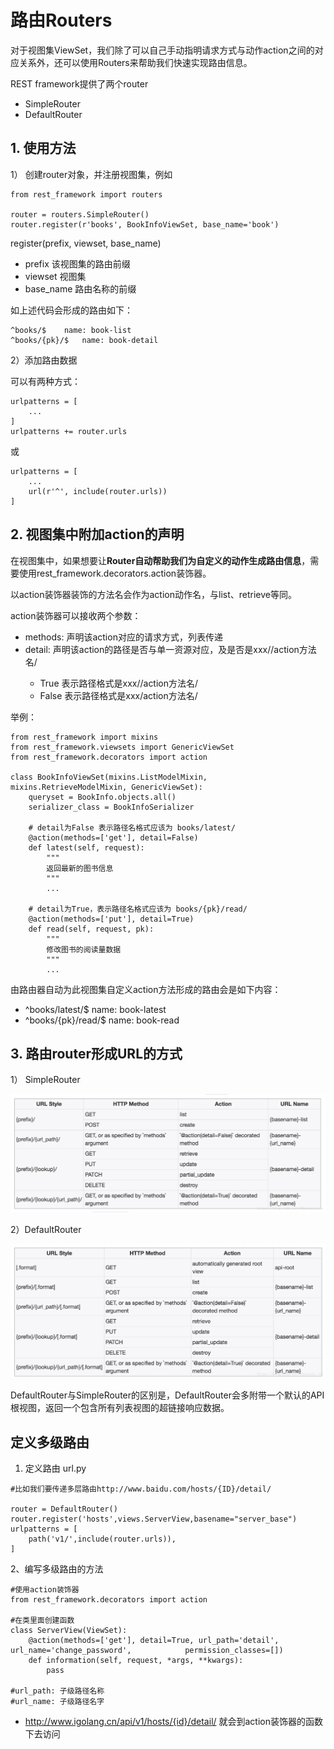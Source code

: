 # 路由Routers
对于视图集ViewSet，我们除了可以自己手动指明请求方式与动作action之间的对应关系外，还可以使用Routers来帮助我们快速实现路由信息。

REST framework提供了两个router

- SimpleRouter
- DefaultRouter

## 1. 使用方法

1） 创建router对象，并注册视图集，例如

```
from rest_framework import routers

router = routers.SimpleRouter()
router.register(r'books', BookInfoViewSet, base_name='book')
```

register(prefix, viewset, base_name)
- prefix 该视图集的路由前缀
- viewset 视图集
- base_name 路由名称的前缀

如上述代码会形成的路由如下：
```
^books/$    name: book-list
^books/{pk}/$   name: book-detail
```
2）添加路由数据

可以有两种方式：
```
urlpatterns = [
    ...
]
urlpatterns += router.urls
```
或
```
urlpatterns = [
    ...
    url(r'^', include(router.urls))
]
```
## 2. 视图集中附加action的声明
在视图集中，如果想要让**Router自动帮助我们为自定义的动作生成路由信息**，需要使用rest_framework.decorators.action装饰器。

以action装饰器装饰的方法名会作为action动作名，与list、retrieve等同。

action装饰器可以接收两个参数：
- methods: 声明该action对应的请求方式，列表传递
- detail: 声明该action的路径是否与单一资源对应，及是否是xxx/<pk>/action方法名/
  - True 表示路径格式是xxx/<pk>/action方法名/
  - False 表示路径格式是xxx/action方法名/


举例：

```
from rest_framework import mixins
from rest_framework.viewsets import GenericViewSet
from rest_framework.decorators import action

class BookInfoViewSet(mixins.ListModelMixin, mixins.RetrieveModelMixin, GenericViewSet):
    queryset = BookInfo.objects.all()
    serializer_class = BookInfoSerializer

    # detail为False 表示路径名格式应该为 books/latest/
    @action(methods=['get'], detail=False)
    def latest(self, request):
        """
        返回最新的图书信息
        """
        ...

    # detail为True，表示路径名格式应该为 books/{pk}/read/
    @action(methods=['put'], detail=True)
    def read(self, request, pk):
        """
        修改图书的阅读量数据
        """
        ...
```
由路由器自动为此视图集自定义action方法形成的路由会是如下内容：
- ^books/latest/$    name: book-latest
- ^books/{pk}/read/$  name: book-read


## 3. 路由router形成URL的方式
1） SimpleRouter

  ![](_v_images/20200519095352717_491677012.png)  

2）DefaultRouter

  ![](_v_images/20200519095416525_1115015226.png)

DefaultRouter与SimpleRouter的区别是，DefaultRouter会多附带一个默认的API根视图，返回一个包含所有列表视图的超链接响应数据。




## 定义多级路由

1. 定义路由 url.py

```
#比如我们要传递多层路由http://www.baidu.com/hosts/{ID}/detail/

router = DefaultRouter()
router.register('hosts',views.ServerView,basename="server_base")
urlpatterns = [
    path('v1/',include(router.urls)),
]
```
2、编写多级路由的方法

```
#使用action装饰器
from rest_framework.decorators import action

#在类里面创建函数
class ServerView(ViewSet):
	@action(methods=['get'], detail=True, url_path='detail', url_name='change_password', 			permission_classes=[])
	def information(self, request, *args, **kwargs):
    	pass 
    
#url_path: 子级路径名称
#url_name: 子级路径名字
```
- http://www.igolang.cn/api/v1/hosts/{id}/detail/ 就会到action装饰器的函数下去访问